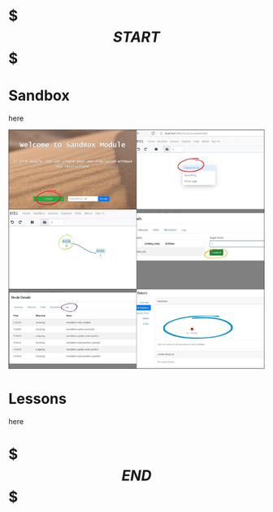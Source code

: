 # $$$START$$$


# Sandbox
here

![alt text: ](./res/2-tile-internal-web.jpg "BTES")

# Lessons
here


# $$$END$$$
